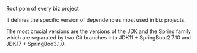 Root pom of every biz project

It defines the specific version of dependencies most used in biz projects.

The most crucial versions are the versions of the JDK and the Spring family
which are separated by two Git branches into JDK11 + SpringBoot2.7.10 and JDK17 + SpringBoo3.1.0.
